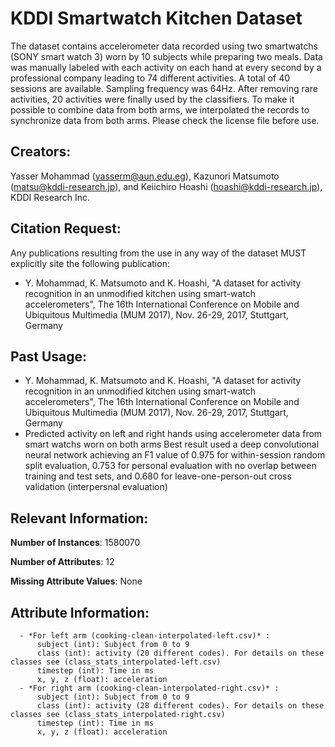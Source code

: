 KDDI Smartwatch Kitchen Dataset
===============================
The dataset contains accelerometer data recorded using two smartwatchs (SONY smart watch 3) worn by 10 subjects while preparing two meals. Data was manually labeled with each activity on each hand at every second by a professional company leading to 74 different activities. A total of 40 sessions are available. Sampling frequency was 64Hz. After removing rare activities, 20 activities were finally used by the classifiers. To make it possible to combine data from both arms, we interpolated the records to synchronize data from both arms. Please check the license file before use.

Creators:
--------
   Yasser Mohammad (yasserm@aun.edu.eg), Kazunori Matsumoto (matsu@kddi-research.jp), and Keiichiro Hoashi (hoashi@kddi-research.jp), KDDI Research Inc.

Citation Request:
----------------
Any publications resulting from the use in any way of the dataset MUST explicitly site the following publication:

- Y. Mohammad, K. Matsumoto and K. Hoashi, "A dataset for activity recognition in an unmodified kitchen using smart-watch accelerometers", The 16th International Conference on Mobile and Ubiquitous Multimedia (MUM 2017), Nov. 26-29, 2017, Stuttgart, Germany

Past Usage:
-----------
   - Y. Mohammad, K. Matsumoto and K. Hoashi, "A dataset for activity recognition in an unmodified kitchen using smart-watch accelerometers", The 16th International Conference on Mobile and Ubiquitous Multimedia (MUM 2017), Nov. 26-29, 2017, Stuttgart, Germany
   - Predicted activity on left and right hands using accelerometer data from smart watchs worn on both arms
      Best result used a deep convolutional neural network achieving an F1 value of 0.975 for within-session random split evaluation, 0.753 for personal evaluation with no overlap between training and test sets, and 0.680 for leave-one-person-out cross validation (interpersnal evaluation)

Relevant Information:
-------------------- 
**Number of Instances**: 1580070

**Number of Attributes**: 12 

**Missing Attribute Values**: None

Attribute Information:
----------------------
      - *For left arm (cooking-clean-interpolated-left.csv)* :
          subject (int): Subject from 0 to 9
          class (int): activity (20 different codes). For details on these classes see (class_stats_interpolated-left.csv)
          timestep (int): Time in ms 
          x, y, z (float): acceleration
      - *For right arm (cooking-clean-interpolated-right.csv)* :
          subject (int): Subject from 0 to 9
          class (int): activity (28 different codes). For details on these classes see (class_stats_interpolated-right.csv)
          timestep (int): Time in ms 
          x, y, z (float): acceleration
